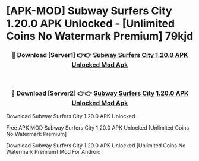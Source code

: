 # [APK-MOD] Subway Surfers City 1.20.0 APK Unlocked - [Unlimited Coins No Watermark Premium] 79kjd



<div align="center">
<h3>🔴 Download [Server1] 👉👉 <a href="https://momento.my/?title=Subway_Surfers_City_1.20.0_APK_Unlocked">Subway Surfers City 1.20.0 APK Unlocked Mod Apk</a></h3><br>

<h3>🔴 Download [Server2] 👉👉 <a href="https://momento.my/?title=Subway_Surfers_City_1.20.0_APK_Unlocked">Subway Surfers City 1.20.0 APK Unlocked Mod Apk</a></h3>
</div>



Download Subway Surfers City 1.20.0 APK Unlocked 

Free APK MOD Subway Surfers City 1.20.0 APK Unlocked [Unlimited Coins No Watermark Premium]

Download Subway Surfers City 1.20.0 APK Unlocked [Unlimited Coins No Watermark Premium] Mod For Android
